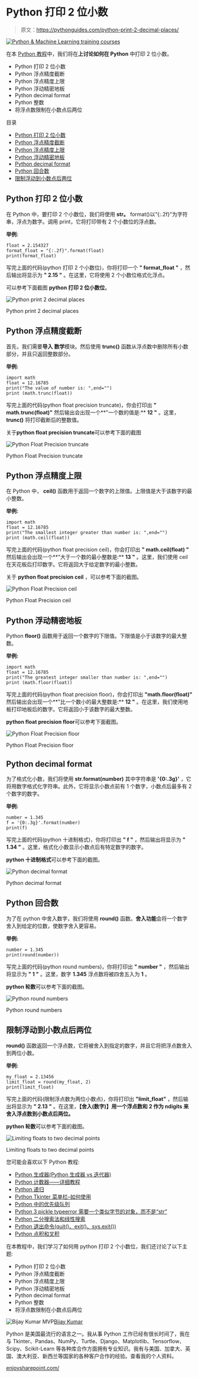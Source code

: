 # Python 打印 2 位小数

> 原文：<https://pythonguides.com/python-print-2-decimal-places/>

[![Python & Machine Learning training courses](img/49ec9c6da89a04c9f45bab643f8c765c.png)](https://sharepointsky.teachable.com/p/python-and-machine-learning-training-course)

在本 [Python 教程](https://pythonguides.com/python-programming-for-the-absolute-beginner/)中，我们将在**上讨论如何在 Python** 中打印 2 位小数。

*   Python 打印 2 位小数
*   Python 浮点精度截断
*   Python 浮点精度上限
*   Python 浮动精密地板
*   Python decimal format
*   Python 整数
*   将浮点数限制在小数点后两位

目录

[](#)

*   [Python 打印 2 位小数](#Python_print_2_decimal_places "Python print 2 decimal places")
*   [Python 浮点精度截断](#Python_float_precision_truncate "Python float precision truncate")
*   [Python 浮点精度上限](#Python_float_precision_ceil "Python float precision ceil")
*   [Python 浮动精密地板](#Python_float_precision_floor "Python float precision floor")
*   [Python decimal format](#Python_decimal_format "Python decimal format")
*   [Python 回合数](#Python_round_numbers "Python round numbers")
*   [限制浮动到小数点后两位](#Limiting_floats_to_two_decimal_points "Limiting floats to two decimal points")

## Python 打印 2 位小数

在 Python 中，要打印 2 个小数位，我们将使用 **str。** format()以“{:.2f}”为字符串，浮点为数字。调用 print，它将打印带有 2 个小数位的浮点数。

**举例:**

```
float = 2.154327
format_float = "{:.2f}".format(float)
print(format_float)
```

写完上面的代码(python 打印 2 个小数位)，你将打印一个 **" format_float "** ，然后输出将显示为 **" 2.15 "** 。在这里，它将使用 2 个小数位格式化浮点。

可以参考下面截图 **python 打印 2 位小数位**。

![Python print 2 decimal places](img/e8e31a4277164041158c928763ffcfd8.png "Python print 2 decimal places")

Python print 2 decimal places

## Python 浮点精度截断

首先，我们需要**导入** **数学**模块。然后使用 **trunc()** 函数从浮点数中删除所有小数部分，并且只返回整数部分。

**举例:**

```
import math
float = 12.16785
print("The value of number is: ",end="")
print (math.trunc(float))
```

写完上面的代码(python float precision truncate)，你会打印出 **" math.trunc(float)"** 然后输出会出现一个**"一个数的值是:** **12 "** 。这里， **trunc()** 将打印截断后的整数值。

关于**python float precision truncate**可以参考下面的截图

![Python Float Precision truncate](img/c55b2e15a4d2477cb7e55cd25112289c.png "Python Float Precision truncate")

Python Float Precision truncate

## Python 浮点精度上限

在 Python 中， **ceil()** 函数用于返回一个数字的上限值。上限值是大于该数字的最小整数。

**举例:**

```
import math
float = 12.16785
print("The smallest integer greater than number is: ",end="")
print (math.ceil(float))
```

写完上面的代码(python float precision ceil)，你会打印出 **" math.ceil(float) "** 然后输出会出现一个**"大于一个数的最小整数是:** **13 "** 。这里，我们使用 ceil 在天花板后打印数字。它将返回大于给定数字的最小整数。

关于 **python float precision ceil** ，可以参考下面的截图。

![Python Float Precision ceil](img/49d1123dd608b2f3dd174a169e2f8a46.png "Python Float Precision ceil")

Python Float Precision ceil

## Python 浮动精密地板

Python **floor()** 函数用于返回一个数字的下限值。下限值是小于该数字的最大整数。

**举例:**

```
import math
float = 12.16785
print("The greatest integer smaller than number is: ",end="")
print (math.floor(float))
```

写完上面的代码(python float precision floor)，你会打印出 **"math.floor(float)"** 然后输出会出现一个**"比一个数小的最大整数是:** **12 "** 。在这里，我们使用地板打印地板后的数字。它将返回小于该数字的最大整数。

**python float precision floor**可以参考下面截图。

![Python Float Precision floor](img/f798d1f84cf92d891c6e68725ea3ba3d.png "Python Float Precision floor")

Python Float Precision floor

## Python decimal format

为了格式化小数，我们将使用 **str.format(number)** 其中字符串是 **'{0:.3g}'** ，它将用数字格式化字符串。此外，它将显示小数点前有 1 个数字，小数点后最多有 2 个数字的数字。

**举例:**

```
number = 1.345
f = '{0:.3g}'.format(number)
print(f)
```

写完上面的代码(python 十进制格式)，你将打印出 **" f "** ，然后输出将显示为 **" 1.34 "** 。这里，格式化小数显示小数点后有特定数字的数字。

**python 十进制格式**可以参考下面的截图。

![Python decimal format](img/7ce28e80261cdb83910c188a2d605cf0.png "Python decimal format")

Python decimal format

## Python 回合数

为了在 python 中舍入数字，我们将使用 **round()** 函数。**舍入功能**会将一个数字舍入到给定的位数，使数字舍入更容易。

**举例:**

```
number = 1.345
print(round(number))
```

写完上面的代码(python round numbers)，你将打印出 **" number "** ，然后输出将显示为 **" 1 "** 。这里，数字 **1.345** 浮点数将被四舍五入为 **1** 。

**python 轮数**可以参考下面的截图。

![Python round numbers](img/9b215fc92acb36e3c207ba82f9278c4e.png "Python round numbers")

Python round numbers

## 限制浮动到小数点后两位

**round()** 函数返回一个浮点数，它将被舍入到指定的数字，并且它将把浮点数舍入到两位小数。

**举例:**

```
my_float = 2.13456
limit_float = round(my_float, 2)
print(limit_float)
```

写完上面的代码(限制浮点数为两位小数点)，你将打印出 **"limit_float"** ，然后输出将显示为 **" 2.13 "** 。在这里，**【舍入(数字)】用一个浮点数和 2 作为 ndigits 来舍入浮点数到小数点后两位。**

**python 轮数**可以参考下面的截图。

![Limiting floats to two decimal points](img/289efc1e1c0db5875da6d1c6bfe7c499.png "Limiting floats to two decimal points")

Limiting floats to two decimal points

您可能会喜欢以下 Python 教程:

*   [Python 生成器(Python 生成器 vs 迭代器)](https://pythonguides.com/python-generators/)
*   [Python 计数器——详细教程](https://pythonguides.com/python-counter/)
*   [Python 递归](https://pythonguides.com/python-recursion/)
*   [Python Tkinter 菜单栏–如何使用](https://pythonguides.com/python-tkinter-menu-bar/)
*   [Python 中的优先级队列](https://pythonguides.com/priority-queue-in-python/)
*   [Python 3 pickle typeerror 需要一个类似字节的对象，而不是“str”](https://pythonguides.com/python-3-pickle-typeerror-a-bytes-like-object-is-required-not-str/)
*   [Python 二分搜索法和线性搜索](https://pythonguides.com/python-binary-search/)
*   [Python 退出命令(quit()、exit()、sys.exit())](https://pythonguides.com/python-exit-command/)
*   [Python 点积和叉积](https://pythonguides.com/python-dot-product/)

在本教程中，我们学习了如何用 python 打印 2 个小数位，我们还讨论了以下主题:

*   Python 打印 2 位小数
*   Python 浮点精度截断
*   Python 浮点精度上限
*   Python 浮动精密地板
*   Python decimal format
*   Python 整数
*   将浮点数限制在小数点后两位

![Bijay Kumar MVP](img/9cb1c9117bcc4bbbaba71db8d37d76ef.png "Bijay Kumar MVP")[Bijay Kumar](https://pythonguides.com/author/fewlines4biju/)

Python 是美国最流行的语言之一。我从事 Python 工作已经有很长时间了，我在与 Tkinter、Pandas、NumPy、Turtle、Django、Matplotlib、Tensorflow、Scipy、Scikit-Learn 等各种库合作方面拥有专业知识。我有与美国、加拿大、英国、澳大利亚、新西兰等国家的各种客户合作的经验。查看我的个人资料。

[enjoysharepoint.com/](https://enjoysharepoint.com/)[](https://www.facebook.com/fewlines4biju "Facebook")[](https://www.linkedin.com/in/fewlines4biju/ "Linkedin")[](https://twitter.com/fewlines4biju "Twitter")